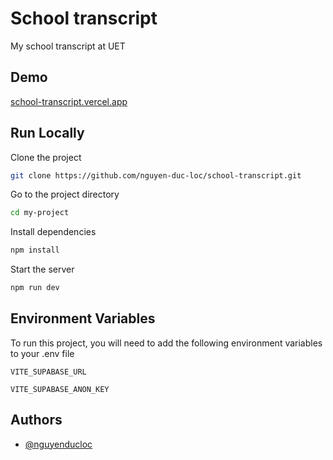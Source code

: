 # School transcript

My school transcript at UET

## Demo

[school-transcript.vercel.app](school-transcript.vercel.app)

## Run Locally

Clone the project

```bash
git clone https://github.com/nguyen-duc-loc/school-transcript.git
```

Go to the project directory

```bash
cd my-project
```

Install dependencies

```bash
npm install
```

Start the server

```bash
npm run dev
```

## Environment Variables

To run this project, you will need to add the following environment variables to your .env file

`VITE_SUPABASE_URL`

`VITE_SUPABASE_ANON_KEY`

## Authors

- [@nguyenducloc](https://www.linkedin.com/in/nguyenducloc404/)
